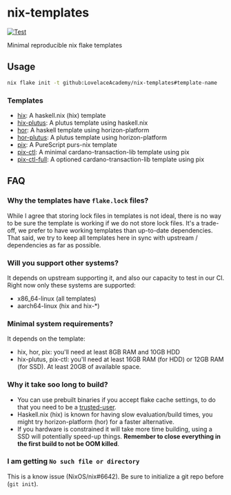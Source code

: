 # nix-templates

[![Test](https://github.com/LovelaceAcademy/nix-templates/actions/workflows/test.yml/badge.svg?branch=main)](https://github.com/LovelaceAcademy/nix-templates/actions/workflows/test.yml?query=branch%3Amain)

Minimal reproducible nix flake templates

## Usage

```bash
nix flake init -t github:LovelaceAcademy/nix-templates#template-name
```

### Templates

- [hix](./hix): A haskell.nix (hix) template
- [hix-plutus](./hix-plutus): A plutus template using haskell.nix
- [hor](./hor): A haskell template using horizon-platform
- [hor-plutus](./hor-plutus): A plutus template using horizon-platform
- [pix](./pix): A PureScript purs-nix template
- [pix-ctl](./pix-ctl): A minimal cardano-transaction-lib template using pix
- [pix-ctl-full](./pix-ctl-full): A optioned cardano-transaction-lib template using pix

## FAQ

### Why the templates have `flake.lock` files?

While I agree that storing lock files in templates is not ideal, there is no way to be sure the template is working if we do not store lock files. It's a trade-off, we prefer to have working templates than up-to-date dependencies. That said, we try to keep all templates here in sync with upstream / dependencies as far as possible.

### Will you support other systems?

It depends on upstream supporting it, and also our capacity to test in our CI. Right now only these systems are supported:

- x86_64-linux (all templates)
- aarch64-linux (hix and hix-*)

### Minimal system requirements?

It depends on the template:

- hix, hor, pix: you'll need at least 8GB RAM and 10GB HDD
- hix-plutus, pix-ctl: you'll need at least 16GB RAM (for HDD) or 12GB RAM (for SSD). At least 20GB of available space.

### Why it take soo long to build?

- You can use prebuilt binaries if you accept flake cache settings, to do that you need to be a [trusted-user](https://nixos.org/manual/nix/stable/command-ref/conf-file.html#conf-trusted-users).
- Haskell.nix (hix) is known for having slow evaluation/build times, you might try horizon-platform (hor) for a faster alternative.
- If you hardware is constrained it will take more time building, using a SSD will potentially speed-up things. **Remember to close everything in the first build to not be OOM killed**.

### I am getting `No such file or directory`

This is a know issue (NixOS/nix#6642). Be sure to initialize a git repo before (`git init`).

